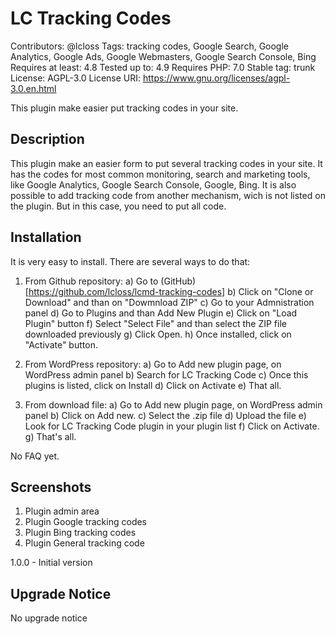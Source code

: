 # LC Tracking Codes #
Contributors: @lcloss
Tags: tracking codes, Google Search, Google Analytics, Google Ads, Google Webmasters, Google Search Console, Bing
Requires at least: 4.8
Tested up to: 4.9
Requires PHP: 7.0
Stable tag: trunk
License: AGPL-3.0
License URI: https://www.gnu.org/licenses/agpl-3.0.en.html

This plugin make easier put tracking codes in your site.

## Description ##
This plugin make an easier form to put several tracking codes in your site.
It has the codes for most common monitoring, search and marketing tools, like Google Analytics, Google Search Console, Google, Bing. 
It is also possible to add tracking code from another mechanism, wich is not listed on the plugin. But in this case, you need to put all code.

## Installation ##
It is very easy to install. There are several ways to do that:
1. From Github repository:
a) Go to (GitHub)[https://github.com/lcloss/lcmd-tracking-codes]
b) Click on "Clone or Download" and than on "Dowmnload ZIP"
c) Go to your Admnistration panel
d) Go to Plugins and than Add New Plugin
e) Click on "Load Plugin" button
f) Select "Select File" and than select the ZIP file downloaded previously
g) Click Open. 
h) Once installed, click on "Activate" button.

2. From WordPress repository:
a) Go to Add new plugin page, on WordPress admin panel
b) Search for LC Tracking Code
c) Once this plugins is listed, click on Install
d) Click on Activate
e) That all.

3. From download file:
a) Go to Add new plugin page, on WordPress admin panel
b) Click on Add new.
c) Select the .zip file
d) Upload the file
e) Look for LC Tracking Code plugin in your plugin list
f) Click on Activate.
g) That\'s all.


No FAQ yet.

## Screenshots ##
1. Plugin admin area
2. Plugin Google tracking codes
3. Plugin Bing tracking codes
4. Plugin General tracking code


1.0.0 - Initial version

## Upgrade Notice ##
No upgrade notice